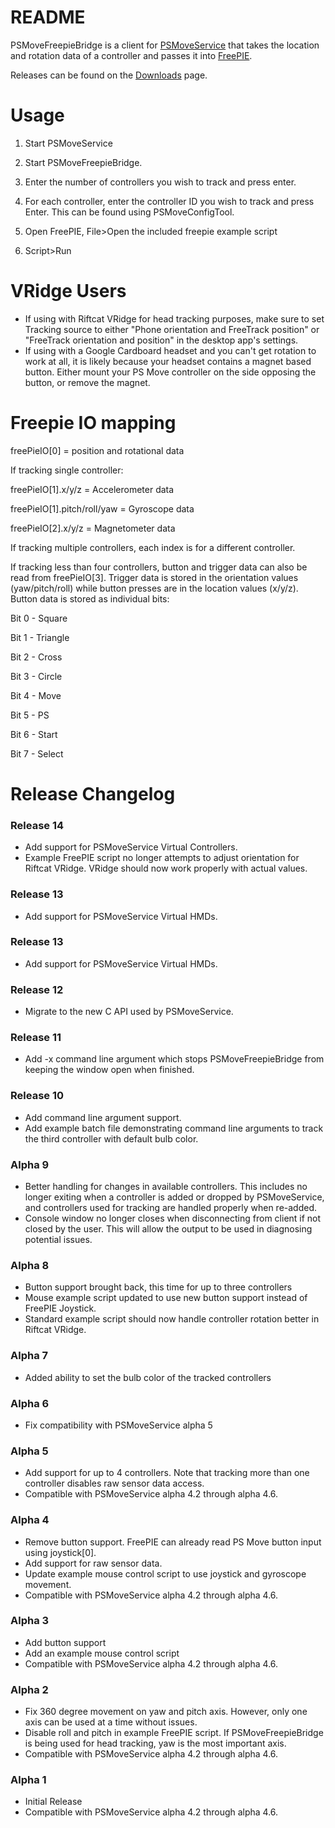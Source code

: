 # README #

PSMoveFreepieBridge is a client for [PSMoveService](https://github.com/cboulay/PSMoveService) that takes the location and rotation data of a controller and passes it into [FreePIE](https://andersmalmgren.github.io/FreePIE/).

Releases can be found on the [Downloads](https://bitbucket.org/hawkinse/psmovefreepiebridge/downloads) page.

# Usage #
1. Start PSMoveService

2. Start PSMoveFreepieBridge.

3. Enter the number of controllers you wish to track and press enter.

4. For each controller, enter the controller ID you wish to track and press Enter. This can be found using PSMoveConfigTool.

5. Open FreePIE, File>Open the included freepie example script

6. Script>Run

# VRidge Users #
* If using with Riftcat VRidge for head tracking purposes, make sure to set Tracking source to either "Phone orientation and FreeTrack position" or "FreeTrack orientation and position" in the desktop app's settings. 
* If using with a Google Cardboard headset and you can't get rotation to work at all, it is likely because your headset contains a magnet based button. Either mount your PS Move controller on the side opposing the button, or remove the magnet.

# Freepie IO mapping #

freePieIO[0] = position and rotational data

If tracking single controller:

freePieIO[1].x/y/z = Accelerometer data

freePieIO[1].pitch/roll/yaw = Gyroscope data

freePieIO[2].x/y/z = Magnetometer data

If tracking multiple controllers, each index is for a different controller.

If tracking less than four controllers, button and trigger data can also be read from freePieIO[3]. Trigger data is stored in the orientation values (yaw/pitch/roll) while button presses are in the location values (x/y/z). Button data is stored as individual bits:

Bit 0 - Square

Bit 1 - Triangle

Bit 2 - Cross

Bit 3 - Circle

Bit 4 - Move

Bit 5 - PS

Bit 6 - Start

Bit 7 - Select

# Release Changelog #

### Release 14 ###
* Add support for PSMoveService Virtual Controllers.
* Example FreePIE script no longer attempts to adjust orientation for Riftcat VRidge. VRidge should now work properly with actual values.

### Release 13 ###
* Add support for PSMoveService Virtual HMDs.

### Release 13 ###
* Add support for PSMoveService Virtual HMDs.

### Release 12 ###
* Migrate to the new C API used by PSMoveService.

### Release 11 ###
* Add -x command line argument which stops PSMoveFreepieBridge from keeping the window open when finished.

### Release 10 ###
* Add command line argument support.
* Add example batch file demonstrating command line arguments to track the third controller with default bulb color.

### Alpha 9 ###
* Better handling for changes in available controllers. This includes no longer exiting when a controller is added or dropped by PSMoveService, and controllers used for tracking are handled properly when re-added.
* Console window no longer closes when disconnecting from client if not closed by the user. This will allow the output to be used in diagnosing potential issues.

### Alpha 8 ###
* Button support brought back, this time for up to three controllers
* Mouse example script updated to use new button support instead of FreePIE Joystick.
* Standard example script should now handle controller rotation better in Riftcat VRidge.

### Alpha 7 ###
* Added ability to set the bulb color of the tracked controllers

### Alpha 6 ###
* Fix compatibility with PSMoveService alpha 5

### Alpha 5 ###
* Add support for up to 4 controllers. Note that tracking more than one controller disables raw sensor data access.
* Compatible with PSMoveService alpha 4.2 through alpha 4.6.

### Alpha 4 ###
* Remove button support. FreePIE can already read PS Move button input using joystick[0].
* Add support for raw sensor data.
* Update example mouse control script to use joystick and gyroscope movement.
* Compatible with PSMoveService alpha 4.2 through alpha 4.6.

### Alpha 3 ###
* Add button support
* Add an example mouse control script
* Compatible with PSMoveService alpha 4.2 through alpha 4.6.

### Alpha 2 ###
* Fix 360 degree movement on yaw and pitch axis. However, only one axis can be used at a time without issues.
* Disable roll and pitch in example FreePIE script. If PSMoveFreepieBridge is being used for head tracking, yaw is the most important axis.
* Compatible with PSMoveService alpha 4.2 through alpha 4.6.

### Alpha 1 ###
* Initial Release
* Compatible with PSMoveService alpha 4.2 through alpha 4.6.